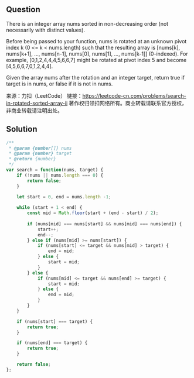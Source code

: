 ## Question
There is an integer array nums sorted in non-decreasing order (not necessarily with distinct values).

Before being passed to your function, nums is rotated at an unknown pivot index k (0 <= k < nums.length) such that the resulting array is [nums[k], nums[k+1], ..., nums[n-1], nums[0], nums[1], ..., nums[k-1]] (0-indexed). For example, [0,1,2,4,4,4,5,6,6,7] might be rotated at pivot index 5 and become [4,5,6,6,7,0,1,2,4,4].

Given the array nums after the rotation and an integer target, return true if target is in nums, or false if it is not in nums.

来源：力扣（LeetCode）
链接：https://leetcode-cn.com/problems/search-in-rotated-sorted-array-ii
著作权归领扣网络所有。商业转载请联系官方授权，非商业转载请注明出处。

## Solution
```javascript
/**
 * @param {number[]} nums
 * @param {number} target
 * @return {number}
 */
var search = function(nums, target) {
    if (!nums || nums.length === 0) {
        return false;
    }

    let start = 0, end = nums.length -1;
    
    while (start + 1 < end) {
        const mid = Math.floor(start + (end - start) / 2);
        
        if (nums[mid] === nums[start] && nums[mid] === nums[end]) {
            start++;
            end--;
        } else if (nums[mid] >= nums[start]) {
            if (nums[start] <= target && nums[mid] > target) {
                end = mid;
            } else {
                start = mid;
            }
        } else {
            if (nums[mid] <= target && nums[end] >= target) {
                start = mid;
            } else {
                end = mid;
            }
        }
    }

    if (nums[start] === target) {
        return true;
    }

    if (nums[end] === target) {
        return true;
    }

    return false;
};
```